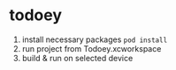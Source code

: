 # todoey
1. install necessary packages ```pod install```
2. run project from Todoey.xcworkspace
3. build & run on selected device
